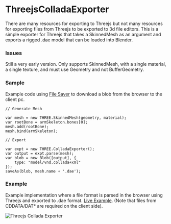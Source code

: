 # ThreejsColladaExporter
There are many resources for exporting to Threejs but not many resources for exporting files from Threejs to be exported to 3d file editors. This is a simple exporter for Threejs that takes a SkinnedMesh as an argument and exports a rigged .dae model that can be loaded into Blender.

### Issues

Still a very early version. Only supports SkinnedMesh, with a single material, a single texture, and must use Geometry and not BufferGeometry.

### Sample

Example code using [File Saver](https://github.com/eligrey/FileSaver.js) to download a blob from the browser to the client pc.

```
// Generate Mesh
  
var mesh = new THREE.SkinnedMesh(geometry, material);
var rootBone = armSkeleton.bones[0];
mesh.add(rootBone);
mesh.bind(armSkeleton);
  
// Export
  
var expt = new THREE.ColladaExporter();
var output = expt.parse(mesh);
var blob = new Blob([output], {
	type: "model/vnd.collada+xml"
});
saveAs(blob, mesh.name + '.dae');
```

### Example

Example implementation where a file format is parsed in the browser using Threejs and exported to .dae format. [Live Example](https://mml.dashgl.com/anims/). (Note that files from CDDATA/DAT* are required on the client side).

![Threejs Collada Exporter](https://i.imgur.com/0ipvYGY.png)
